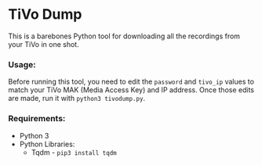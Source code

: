 # TiVo Dump

This is a barebones Python tool for downloading all the recordings from your TiVo in one shot.

### Usage:

Before running this tool, you need to edit the `password` and `tivo_ip` values to match your TiVo MAK (Media Access Key) and IP address. Once those edits are made, run it with `python3 tivodump.py`.

### Requirements:

* Python 3
* Python Libraries:
  * Tqdm - `pip3 install tqdm`
